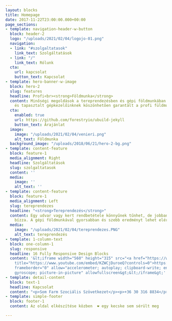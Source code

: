 ```yaml
---
layout: blocks
title: Homepage
date: 2017-11-22T23:00:00.000+00:00
page_sections:
- template: navigation-header-w-button
  block: header-2
  logo: "/uploads/2021/02/04/logojo-01.png"
  navigation:
  - link: "#szolgaltatasok"
    link_text: Szolgáltatások
  - link: "/"
    link_text: Rólunk
  cta:
    url: kapcsolat
    button_text: Kapcsolat
- template: hero-banner-w-image
  block: hero-2
  slug: features
  headline: Profi<br><strong>Földmunka</strong>
  content: Minőségi megoldások a tereprendezésben és gépi földmunkában. Korszerű gépparkunknak
    és tapasztalt gépkezelőinknek köszönhetően garantált a profi füldmunka.
  cta:
    enabled: true
    url: https://github.com/forestryio/ubuild-jekyll
    button_text: Árajánlat
  image:
    image: "/uploads/2021/02/04/venieri.png"
    alt_text: Földmunka
  background_image: "/uploads/2018/06/21/hero-2-bg.png"
- template: content-feature
  block: feature-1
  media_alignment: Right
  headline: Szolgáltatások
  slug: szolgaltatasok
  content: ''
  media:
    image: ''
    alt_text: ''
- template: content-feature
  block: feature-1
  media_alignment: Left
  slug: tereprendezes
  headline: "<strong>Tereprendezés</strong>"
  content: Egy udvar vagy kert rendbetétele könnyűnek tűnhet, de jobban jár ha profikra
    bízza. A gépi földmunkával gyorsabban és szebb eredményt lehet elérni.
  media:
    image: "/uploads/2021/02/04/tereprendezes.PNG"
    alt_text: tereprendezés
- template: 1-column-text
  block: one-column-1
  slug: responsive
  headline: 16 Fully Responsive Design Blocks
  content: '&lt;iframe width="560" height="315" src="<a href="https://www.youtube.com/embed/KZWCjDuroeQ?controls=0"
    title="https://www.youtube.com/embed/KZWCjDuroeQ?controls=0">https://www.youtube.com/embed/KZWCjDuroeQ?controls=0</a>"
    frameborder="0" allow="accelerometer; autoplay; clipboard-write; encrypted-media;
    gyroscope; picture-in-picture" allowfullscreen&gt;&lt;/iframe&gt;'
- template: detail-content
  block: text-1
  headline: Kapcsolat
  content: "<p>Som Farm Szociális Szövetkezet</p><p>+36 30 316 8834</p><p>info@profifoldmunka.eu</p>"
- template: simple-footer
  block: footer-1
  content: Az oldal elkészítése közben  ❤︎ egy kecske sem sérült meg

---
```

